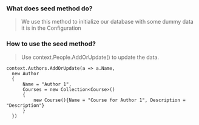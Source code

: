 ### What does seed method do?
>We use this method to initialize our database with some dummy data  
>it is in the Configuration  

### How to use the seed method?
>Use context.People.AddOrUpdate() to update the data.
```
context.Authors.AddOrUpdate(a => a.Name,
  new Author
  {
      Name = "Author 1",
      Courses = new Collection<Course>()
      {
          new Course(){Name = "Course for Author 1", Description = "Description"}
      }
  })
```
